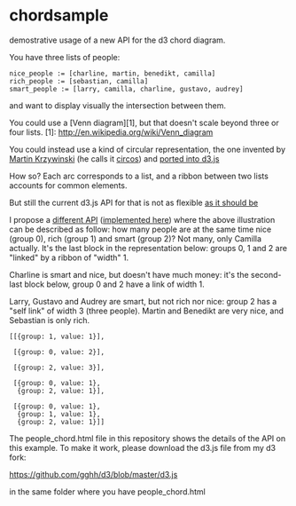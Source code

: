 chordsample
===========

demostrative usage of a new API for the d3 chord diagram.

You have three lists of people:

```
nice_people := [charline, martin, benedikt, camilla]
rich_people := [sebastian, camilla]
smart_people := [larry, camilla, charline, gustavo, audrey]
```

and want to display visually the intersection between them.

You could use a [Venn diagram][1], but that doesn't scale beyond three or four lists.
[1]: http://en.wikipedia.org/wiki/Venn_diagram

You could instead use a kind of circular representation, the one
invented by [Martin Krzywinski][2] (he calls it [circos][3]) and [ported into d3.js][4]

[2]: http://twitter.com/mkrzywinski
[3]: http://circos.ca/
[4]: http://bl.ocks.org/mbostock/4062006

How so? Each arc corresponds to a list, and a ribbon between two
lists accounts for common elements.

But still the current d3.js API for that is not as flexible [as it should be][5]

[5]: http://www.gghh.name/dibtp/?p=234

I propose a [different API][6] ([implemented here][7]) where the above illustration can be
described as follow: how many people are at the same time nice (group 0),
rich (group 1) and smart (group 2)? Not many, only Camilla actually.
It's the last block in the representation below: groups 0, 1 and 2
are "linked" by a ribbon of "width" 1.

Charline is smart and nice, but doesn't have much money: it's the
second-last block below, group 0 and 2 have a link of width 1.

Larry, Gustavo and Audrey are smart, but not rich nor nice:
group 2 has a "self link" of width 3 (three people).
Martin and Benedikt are very nice, and Sebastian is only rich.

```
[[{group: 1, value: 1}],

 [{group: 0, value: 2}],

 [{group: 2, value: 3}],

 [{group: 0, value: 1},
  {group: 2, value: 1}],

 [{group: 0, value: 1},
  {group: 1, value: 1},
  {group: 2, value: 1}]]
```

[6]: http://www.gghh.name/dibtp/?p=277
[7]: https://github.com/gghh/d3/commit/abf61037e6a58afa52f2c5099a507115bf3d66ce

The people_chord.html file in this repository shows the details of the API on this example.
To make it work, please download the d3.js file from my d3 fork:

https://github.com/gghh/d3/blob/master/d3.js

in the same folder where you have people_chord.html
